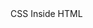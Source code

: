 <!DOCTYPE html>
<html>
	<head>
		<meta charset = "utf-8"/>
		<tittle>CSS Inside HTML</tittle>
		<style>

			body{
				background-color: lightsteelblue;
				color: white;
				font-family: verdana;
				line-height: 1.5;
			}

			#container{
				padding: 20px 20px 20px 20px;
				width: auto;
			}

			.kelas-a{
				background-color : pink;
				color : black;
				float : left;
				width : 45%;
				margin: 0 10px 0 25px;
				font-family: myfirstfont;
				font-style: italic;
				border: 10px palegreen solid;
			}
			.kelas-b{
				background-color: palegreen;
				color : black;
				float : right;
				width : 45%;
				margin: -20px 25px 0 10px;
				font-family: myfirstfont;
				font-style: italic;
				border: 10px pink solid;
			}
			.kelas-c{
				background-color: palegreen;
				color : black;
				float : right;
				width : 45%;
				margin: -20px 25px 0 10px;
				font-family: myfirstfont;
				font-style: italic;
				border: 10px pink solid;
			}

		</style>

	</head>
	<body>
	<center>
		<h1>CURRICULLUM VITAE</h1>
	</center>
	<fieldset>
		<legend><strong><h2>Data Pribadi</h2></strong></legend>
	
	<table border = "2">
	<tbody>
		<tr>
			
			<td width = "300" bgcolor = "firebrick"><Strong>NAMA<Strong></td>
			<td bgcolor = "lightcoral">Axne Kartika Dewi Handayani</td>
			<td rowspan=8><img src = "photo.JPG" width ="165"></td>

		</tr>
		<tr>
			<td width = "300" bgcolor = "firebrick"><Strong>NIM<Strong></td>
			<td bgcolor = "lightcoral">10161021</td>
		</tr>
		<tr>
			<td width = "300" bgcolor = "firebrick"><Strong>TEMPAT TANGGAL LAHIR<Strong></td>
			<td bgcolor = "lightcoral">Balikpapan, 21 April 1998</td>
		</tr>
		<tr>
			<td width = "300" bgcolor = "firebrick"><Strong>AGAMA<Strong></td>
			<td bgcolor = "lightcoral">Islam</td>
		</tr>
		<tr>
			<td width = "300" bgcolor = "firebrick"><Strong>ALAMAT<Strong></td>
			<td bgcolor = "lightcoral">JL Prona III RT 19 No 23 Sepinggan, Balikpapan Selatan</td>
		</tr>
	
	</tbody>
	</table>
	</fieldset>
	<br>

	<div id = "conainer">
		<div Class = "kelas-a">
			<h2>Latar Belakang Pendidikan</h2>
	
				<p>Pada <strong>tahun 2002 sampai tahun 2004</strong>, saya  bersekolah di <strong>Taman Kanak-Kanak Ekadyasa</strong>, yang kebetulan berada  tidak jauh dari rumah. Selanjutnya, setelah lulus dari TK saya bersekolah <strong>SD N 025 Balikpapan Selatan pada tahun 2004 sampai 2010</strong>. Setelah lulus SD, dari <strong>tahun 2010 sampai 2013</strong> saya bersekolah di <strong>SMP Negeri 10 Balikpapan</strong>. Dan selanjutnya, saya meneruskan pendidikan saya di <strong>SMA Negeri 4 Balikpapan pada tahun 2013 sampai 2016</strong>. Dan terakhir, saya <strong>sedang menempuh pendidikan S1</strong> di salah satu universitas negeri di Balikpapan yaitu <strong>Institut Teknologi Kalimantan dari 2016 sampai dengan sekarang</strong>.</p>
		</div>

	<br>
		<div Class = "kelas-b">
			<h2>Kepanitiaan</h2>
				
				<p>Saya memiliki 2 kepanitiaan, yaitu menjadi <strong>panitia Kesehatana pada SPIn ITK 2017 dan panitia Kesehatan pada acara Dies Natalis ITK 2017.</strong></p>
		</div>
		
	<br>
		</div>
		<div Class = "kelas-c">
			<h2>Kontak</h2>
				
				<p>Saya memiliki kontak yang dapat dihubungi untuk yang memiliki kepentingan. Kontak saya yang dapat dihubungi yaitu <a href = "http://line.me/ti/p/~aneaxneee"><strong>Line</strong></a> dan <a href = "https://www.instagram.com/aneaxneee/"><strong>Instagram</strong></a>.</p>
		</div>

	</body>
</html>
